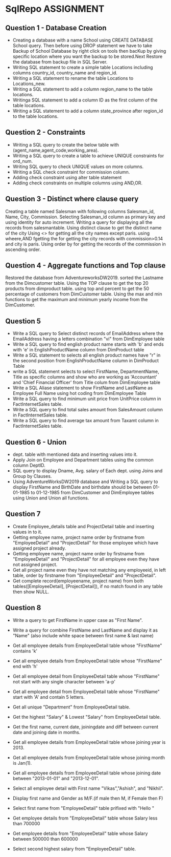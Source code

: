  # SqlRepo ASSIGNMENT

## Question 1 - Database Creation ##

- Creating a database with a name School using CREATE DATABASE School query. Then before using DROP statement we have to take Backup of School Database by right click on tools then bacKup by giving specific location where you want the backup to be stored.Next Restore the database from backup file in SQL Server.
- Writing SQL statement to create a simple table Locations including columns country_id, country_name and region_id.
- Writing a SQL statement to rename the table Locations to Locations_new.  
- Writing a SQL statement to add a column region_name to the table locations.  
- Writinga SQL statement to add a column ID as the first column of the table locations.  
- Writing a SQL statement to add a column state_province after region_id to the table locations.  

## Question 2 - Constraints ##

- Writing a SQL query to create the below table with (agent_name,agent_code,working_area).
- Writing a SQL query to create a table to achieve UNIQUE constraints for ord_num.
- Writing SQL query to check UNIQUE values on more columns.
- Writing a SQL check constraint for commission column.
- Adding check constraint using alter table statement
- Adding check constraints on multiple columns using AND,OR.

## Question 3 - Distinct where clause query ##

Creating a table named Salesman with following columns Salesman_id, Name, City, Commission.
Selecting Salesman_id column as primary key and using identity for auto increment.
Writing a query for displaying all the records from salesmantable.
Using distinct clause to get the distinct name of the city
Using <> for getting all the city names except paris.
using wheere,AND fgetting the for getting the city records with commission>0.14 and city is paris.
Using order by for getting the records of the commission in ascending order.

## Question 4 - Aggregate functions and Top clause ##

Restored the database from AdventureworksDW2019.
sorted the Lastname from the Dimcustomer table.
Using the TOP clause to get the top 20 products from dimproduct table.
using top and percent to get the 50 percentage of customers from DimCustomer table.
Using the max and min functions to get the maximum and minimum yearly income from the DimCustomer.

## Question 5 ##

- Write a SQL query to Select distinct records of EmailAddress where the EmailAddress having a letters combination "vi" from DimEmployee table 
- Write a SQL query to find english product name starts with 'b' and ends with 'e' in EnglishProductName column from DimProduct table 
- Write a SQL statement to selects all english product names have "r" in the second position from EnglishProductName column  in DimProduct Table 
- write a SQL statement selects to select FirstName, DepartmentName, Title as specific columns and show who are working as 'Accountant' and 'Chief Financial Officer' from Title colum from DimEmployee table 
- Write a SQL Aliase statement to show FirstName and LastName  as Employee Full Name using hot coding from DimEmployee Table 
- Write a SQL query to find minimum unit price from UnitPrice column in FactInternetSales table. 
- Write a SQL query to find total sales amount from SalesAmount column in FactInternetSales table. 
- Write a SQL query to find average tax amount from Taxamt column in FactInternetSales table.

## Question 6 - Union ##

-  dept. table with mentioned data and inserting values into it.
- Apply Join on Employee and Department tables using the common column DeptID.
- SQL query to display Dname, Avg. salary of Each dept. using Joins and Group by Clauses.
- Using AdventureWorksDW2019 database and Writing a SQL query to display FirstName and BirthDate and birthdate should be between 01-01-1985 to 01-12-1985 from DimCustomer and DimEmployee tables using Union and Union all functions.

 ## Question 7 ##
- Create Employee_details table and ProjectDetail table and inserting values in to it.
- Getting employee name, project name order by firstname from "EmployeeDetail" and "ProjectDetail" for those employee which have assigned project already.
- Getting employee name, project name order by firstname from "EmployeeDetail" and "ProjectDetail" for all employee even they have not assigned project.
- Get all project name even they have not matching any employeeid, in left table, order by firstname from "EmployeeDetail" and "ProjectDetail".
- Get complete record(employeename, project name) from both tables([EmployeeDetail], [ProjectDetail]), if no match found in any table then show NULL.
 
## Question 8 ##

- Write a query to get FirstName in upper case as "First Name".
- Write a query for combine FirstName and LastName and display it as "Name" 
(also include white space between first name & last name)
- Get all employee details from EmployeeDetail table whose "FirstName" contains 'k' 
- Get all employee details from EmployeeDetail table whose "FirstName" end with 'h' 
- Get all employee detail from EmployeeDetail table whose "FirstName" not start 
   with any single character between 'a-p'

- Get all employee detail from EmployeeDetail table whose "FirstName" start with 'A' 
and contain 5 letters.
- Get all unique "Department" from EmployeeDetail table.
- Get the highest "Salary"  & Lowest "Salary" from EmployeeDetail table.
- Get the first name, current date, joiningdate and diff between current date 
and joining date in months.
- Get all employee details from EmployeeDetail table whose joining year is 2013.
- Get all employee details from EmployeeDetail table whose joining month is Jan(1).
- Get all employee details from EmployeeDetail table whose joining date 
     between "2013-01-01" and "2013-12-01".
- Select all employee detail with First name "Vikas","Ashish", and "Nikhil".
- Display first name and Gender as M/F.(if male then M, if Female then F)
- Select first name from "EmployeeDetail" table prifixed with "Hello "
- Get employee details from "EmployeeDetail" table whose Salary less than 700000
- Get employee details from "EmployeeDetail" table whose Salary 
     between 500000 than 600000
- Select second highest salary from "EmployeeDetail" table.
